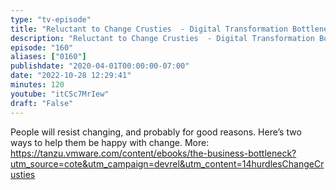 ```yaml
---
type: "tv-episode"
title: "Reluctant to Change Crusties  - Digital Transformation Bottlenecks (11/14) - Tanzu Talk"
description: "Reluctant to Change Crusties  - Digital Transformation Bottlenecks (11/14) - Tanzu Talk"
episode: "160"
aliases: ["0160"]
publishdate: "2020-04-01T00:00:00-07:00"
date: "2022-10-28 12:29:41"
minutes: 120
youtube: "itCSc7MrIew"
draft: "False"
---
```


People will resist changing, and probably for good reasons. Here’s two ways to help them be happy with change. More:  https://tanzu.vmware.com/content/ebooks/the-business-bottleneck?utm_source=cote&utm_campaign=devrel&utm_content=14hurdlesChangeCrusties